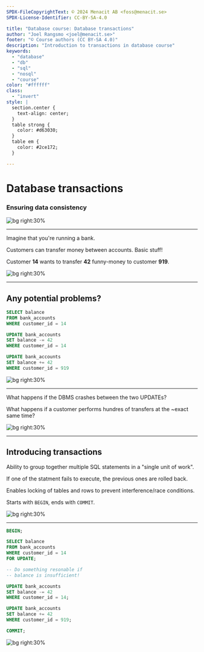 ```yaml
---
SPDX-FileCopyrightText: © 2024 Menacit AB <foss@menacit.se>
SPDX-License-Identifier: CC-BY-SA-4.0

title: "Database course: Database transactions"
author: "Joel Rangsmo <joel@menacit.se>"
footer: "© Course authors (CC BY-SA 4.0)"
description: "Introduction to transactions in database course"
keywords:
  - "database"
  - "db"
  - "sql"
  - "nosql"
  - "course"
color: "#ffffff"
class:
  - "invert"
style: |
  section.center {
    text-align: center;
  }
  table strong {
    color: #d63030;
  }
  table em {
    color: #2ce172;
  }

---
```

<!-- _footer: "%ATTRIBUTION_PREFIX% Halfrain (CC BY-SA 2.0)" -->
# Database transactions
### Ensuring data consistency

![bg right:30%](images/19-vintage_machine.jpg)

---
<!-- _footer: "%ATTRIBUTION_PREFIX% Halfrain (CC BY-SA 2.0)" -->
Imagine that you're running a bank.  

Customers can transfer money
between accounts. Basic stuff!  

Customer **14** wants to transfer
**42** funny-money to
customer **919**.

![bg right:30%](images/19-vintage_machine.jpg)

---
<!-- _footer: "%ATTRIBUTION_PREFIX% Halfrain (CC BY-SA 2.0)" -->
## Any potential problems?
```sql
SELECT balance
FROM bank_accounts
WHERE customer_id = 14
```

```sql
UPDATE bank_accounts
SET balance -= 42
WHERE customer_id = 14
```

```sql
UPDATE bank_accounts
SET balance += 42
WHERE customer_id = 919
```

![bg right:30%](images/19-vintage_machine.jpg)

---
<!-- _footer: "%ATTRIBUTION_PREFIX% Andrew Hart (CC BY-SA 2.0)" -->
What happens if the DBMS crashes
between the two UPDATEs?

What happens if a customer
performs hundres of transfers
at the \~exact same time?

![bg right:30%](images/19-broken_glass.jpg)

---
<!-- _footer: "%ATTRIBUTION_PREFIX% Rod Waddington (CC BY-SA 2.0)" -->
## Introducing transactions
Ability to group together multiple
SQL statements in a "single unit of work".  

If one of the statment fails to execute,
the previous ones are rolled back.  

Enables locking of tables and rows
to prevent interference/race conditions.

Starts with `BEGIN`, ends with `COMMIT`.  

![bg right:30%](images/19-lemur.jpg)

---
<!-- _footer: "%ATTRIBUTION_PREFIX% Yellowcloud (CC BY 2.0)" -->
```sql
BEGIN;

SELECT balance
FROM bank_accounts
WHERE customer_id = 14
FOR UPDATE;

-- Do something resonable if
-- balance is insufficient!

UPDATE bank_accounts
SET balance -= 42
WHERE customer_id = 14;

UPDATE bank_accounts
SET balance += 42
WHERE customer_id = 919;

COMMIT;
```

![bg right:30%](images/19-nixie_tube.jpg)

<!--
Bitcoin 24 woes (comment #9 / 3):
https://stackoverflow.com/questions/15026825/php-mysql-how-to-prevent-two-requests-update
-->
